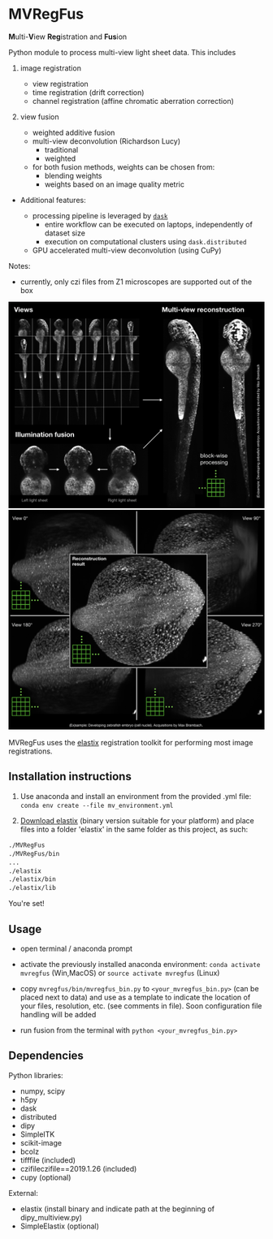 # MVRegFus

**M**ulti-**V**iew **Reg**istration and **Fus**ion

Python module to process multi-view light sheet data. This includes

1) image registration
    - view registration
    - time registration (drift correction)
    - channel registration (affine chromatic aberration correction)
    
2) view fusion
    - weighted additive fusion
    - multi-view deconvolution (Richardson Lucy)
        - traditional
        - weighted
    - for both fusion methods, weights can be chosen from:
        - blending weights
        - weights based on an image quality metric
        
- Additional features:

    - processing pipeline is leveraged by [`dask`](http://dask.org)
        - entire workflow can be executed on laptops, independently of dataset size
        - execution on computational clusters using `dask.distributed`
    - GPU accelerated multi-view deconvolution (using CuPy)

Notes:
- currently, only czi files from Z1 microscopes are supported out of the box

<img src="images/multi_view_example1.png" alt="In toto multi-view reconstruction (ex)sample 1"/>

<img src="images/multi_view_example2.png" alt="In toto multi-view reconstruction (ex)sample 2"/>

MVRegFus uses the [elastix](https://elastix.lumc.nl/) registration toolkit for performing most image registrations.


## Installation instructions

1) Use anaconda and install an environment from the provided .yml file:
`conda env create --file mv_environment.yml`

2) [Download elastix](https://elastix.lumc.nl/download.php) (binary version suitable for your platform) and place files into a folder 'elastix' in the same folder as this project, as such:
```bash
./MVRegFus
./MVRegFus/bin
...
./elastix
./elastix/bin
./elastix/lib
```

You're set!

## Usage

- open terminal / anaconda prompt

- activate the previously installed anaconda environment:
```conda activate mvregfus``` (Win,MacOS) or
```source activate mvregfus``` (Linux)

- copy `mvregfus/bin/mvregfus_bin.py` to `<your_mvregfus_bin.py>` (can be placed next to data) and use as a template to indicate the location of your files, resolution, etc. (see comments in file). Soon configuration file handling will be added

- run fusion from the terminal with
```python <your_mvregfus_bin.py>```

## Dependencies

Python libraries:
- numpy, scipy
- h5py
- dask
- distributed
- dipy
- SimpleITK
- scikit-image
- bcolz
- tifffile (included)
- czifileczifile==2019.1.26 (included)
- cupy (optional)

External:
- elastix (install binary and indicate path at the beginning of dipy_multiview.py)
- SimpleElastix (optional)